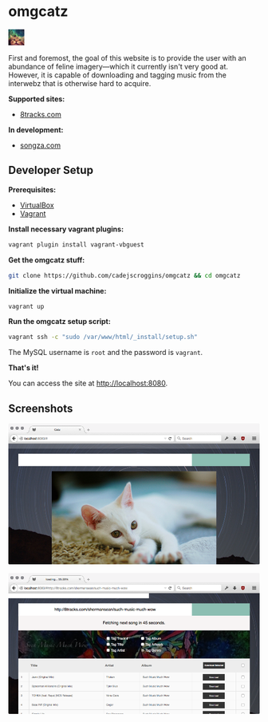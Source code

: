 # omgcatz

![omgcatz](app/img/icons/32_omgcatz-square.png?raw=true "omgcatz")

First and foremost, the goal of this website is to provide the user with an abundance of feline imagery—which it currently isn't very good at. However, it is capable of downloading and tagging music from the interwebz that is otherwise hard to acquire.

**Supported sites:**

* [8tracks.com](https://8tracks.com/)

**In development:**

* [songza.com](https://songza.com/)

## Developer Setup

**Prerequisites:**

* [VirtualBox](https://www.virtualbox.org/)
* [Vagrant](https://www.vagrantup.com/)

**Install necessary vagrant plugins:**

```bash
vagrant plugin install vagrant-vbguest
```

**Get the omgcatz stuff:**

```bash
git clone https://github.com/cadejscroggins/omgcatz && cd omgcatz
```

**Initialize the virtual machine:**

```bash
vagrant up
```

**Run the omgcatz setup script:**

```bash
vagrant ssh -c "sudo /var/www/html/_install/setup.sh"
```

The MySQL username is `root` and the password is `vagrant`.

**That's it!**

You can access the site at [http://localhost:8080](http://localhost:8080).

## Screenshots

![Kitteh](/screenshots/kitteh.png?raw=true "Kitteh")

![8tracks](/screenshots/eighttracks.png?raw=true "8tracks")
